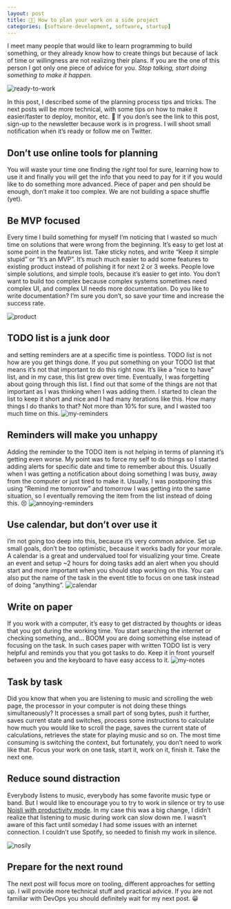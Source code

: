 ```yaml
---
layout: post
title: 👨‍💻 How to plan your work on a side project
categories: [software-development, software, startup]
---
```


I meet many people that would like to learn programming to build something, or they already know how to create things but because of lack of time or willingness are not realizing their plans. If you are the one of this person I got only one piece of advice for you.
_Stop talking, start doing something to make it happen._

![ready-to-work](/assets/2019-07-28/ready-to-work.jpg)

In this post, I described some of the planning process tips and tricks. The next posts will be more technical, with some tips on how to make it easier/faster to deploy, monitor, etc. 🤖 If you don’s see the link to this post, sign-up to the newsletter because work is in progress. I will shoot small notification when it’s ready or follow me on Twitter.

## Don’t use online tools for planning
You will waste your time one finding the _right_ tool for sure, learning how to use it and finally you will get the info that you need to pay for it if you would like to do something more advanced. Piece of paper and pen should be enough, don’t make it too complex. We are not building a space shuffle (yet).

## Be MVP focused
Every time I build something for myself I’m noticing that I wasted so much time on solutions that were wrong from the beginning. It’s easy to get lost at some point in the features list. Take sticky notes, and write “Keep it simple stupid” or “It’s an MVP”. It’s much much easier to add some features to existing product instead of polishing it for next 2 or 3 weeks. People love simple solutions, and simple tools, because it’s easier to get into. You don’t want to build too complex because complex systems sometimes need complex UI, and complex UI needs more documentation. Do you like to write documentation? I’m sure you don’t, so save your time and increase the success rate. 

![product](/assets/2019-07-28/product.jpg)

## TODO list is a junk door 

and setting reminders are at a specific time is pointless. TODO list is not how are you get things done. If you put something on your TODO list that means it’s not that important to do this right now. It’s like a “nice to have” list, and in my case, this list grew over time. Eventually, I was forgetting about going through this list. I find out that some of the things are not that important as I was thinking when I was adding them. I started to clean the list to keep it short and nice and I had many iterations like this. How many things I do thanks to that? Not more than 10% for sure, and I wasted too much time on this.
![my-reminders](/assets/2019-07-28/my-reminders.png)


## Reminders will make you unhappy 

Adding the reminder to the TODO item is not helping in terms of planning it’s getting even worse. My point was to force my self to do things so I started adding alerts for specific date and time to remember about this. Usually when I was getting a notification about doing something I was busy, away from the computer or just tired to make it. Usually, I was postponing this using “Remind me tomorrow” and tomorrow I was getting into the same situation, so I eventually removing the item from the list instead of doing this. 😣
![annoying-reminders](/assets/2019-07-28/remind-me-tomorrow.png)

## Use calendar, but don’t over use it

I’m not going too deep into this, because it’s very common advice. Set up small goals, don’t be too optimistic, because it works badly for your morale. A calendar is a great and undervalued tool for visualizing your time. Create an event and setup ~2 hours for doing tasks add an alert when you should start and more important when you should stop working on this. You can also put the name of the task in the event title to focus on one task instead of doing “anything”.
![calendar](/assets/2019-07-28/calendar.png)


## Write on paper

If you work with a computer, it’s easy to get distracted by thoughts or ideas that you got during the working time. You start searching the internet or checking something, and… BOOM you are doing something else instead of focusing on the task. In such cases paper with written TODO list is very helpful and reminds you that you got tasks to do. Keep it in front yourself between you and the keyboard to have easy access to it.
![my-notes](/assets/2019-07-28/my-notes.jpg)



## Task by task

Did you know that when you are listening to music and scrolling the web page, the processor in your computer is not doing these things simultaneously? It processes a small part of song bytes, push it further, saves current state and switches, process some instructions to calculate how much you would like to scroll the page, saves the current state of calculations, retrieves the state for playing music and so on. The most time consuming is switching the context, but fortunately, you don’t need to work like that. Focus your work on one task, start it, work on it, finish it. Take the next one.

## Reduce sound distraction

Everybody listens to music, everybody has some favorite music type or band. But I would like to encourage you to try to work in silence or try to use [Noisli with productivity mode](https://www.noisli.com). In my case this was a big change, I didn’t realize that listening to music during work can slow down me. I wasn’t aware of this fact until someday I had some issues with an internet connection. I couldn’t use Spotify, so needed to finish my work in silence.

![nosily](/assets/2019-07-28/noisli.png)

## Prepare for the next round

The next post will focus more on tooling, different approaches for setting up. I will provide more technical stuff and practical advice. If you are not familiar with DevOps you should definitely wait for my next post. 😀
